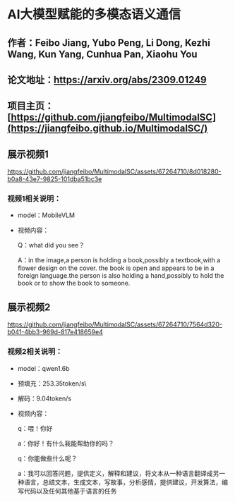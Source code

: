 # AI大模型赋能的多模态语义通信
## 作者：Feibo Jiang, Yubo Peng, Li Dong, Kezhi Wang, Kun Yang, Cunhua Pan, Xiaohu You
## 论文地址：https://arxiv.org/abs/2309.01249
## 项目主页：[https://github.com/jiangfeibo/MultimodalSC](https://jiangfeibo.github.io/MultimodalSC/)
## 展示视频1
https://github.com/jiangfeibo/MultimodalSC/assets/67264710/8d018280-b0a8-43e7-9825-101dba51bc3e
### 视频1相关说明：
  - model：MobileVLM
  - 视频内容：
  
    Q：what did you see？

    
    A：in the image,a person is holding a book,possibly a textbook,with a flower design on the cover. the book is open and appears to be in a foreign language.the person is also holding a hand,possibly to hold the book or to show the book to someone.
## 展示视频2
https://github.com/jiangfeibo/MultimodalSC/assets/67264710/7564d320-b041-4bb3-969d-817e418659e4
### 视频2相关说明：
  - model：qwen1.6b
  - 预填充：253.35token/s\
  - 解码：9.04token/s
  - 视频内容：

    q：喂！你好
  
  
    a：你好！有什么我能帮助你的吗？
  
    
    q：你能做些什么呢？
  
    
    a：我可以回答问题，提供定义，解释和建议，将文本从一种语言翻译成另一种语言，总结文本，生成文本，写故事，分析感情，提供建议，开发算法，编写代码以及任何其他基于语言的任务


